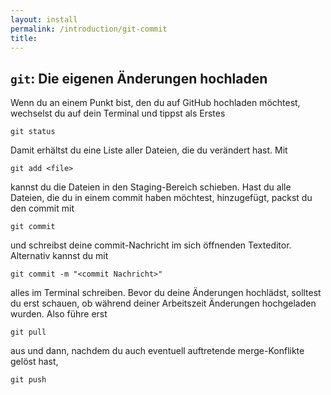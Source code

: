 ```yaml
---
layout: install
permalink: /introduction/git-commit
title:
---
```


## `git`: Die eigenen Änderungen hochladen

Wenn du an einem Punkt bist, den du auf GitHub hochladen möchtest,
wechselst du auf dein Terminal und tippst als Erstes
```
git status
```
Damit erhältst du eine Liste aller Dateien, die du verändert hast.
Mit
```
git add <file>
```
kannst du die Dateien in den Staging-Bereich schieben.
Hast du alle Dateien, die du in einem commit haben möchtest, hinzugefügt,
packst du den commit mit
```
git commit
```
und schreibst deine commit-Nachricht im sich öffnenden Texteditor.
Alternativ kannst du mit
```
git commit -m "<commit Nachricht>"
```
alles im Terminal schreiben.
Bevor du deine Änderungen hochlädst,
solltest du erst schauen,
ob während deiner Arbeitszeit Änderungen hochgeladen wurden.
Also führe erst
```
git pull
```
aus und dann,
nachdem du auch eventuell auftretende merge-Konflikte gelöst hast,
```
git push
```
